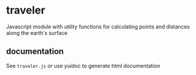 traveler
=========

Javascript module with utility functions for calculating points and distances along the earth's surface

documentation
-------------

See `traveler.js` or use yuidoc to generate html documentation
